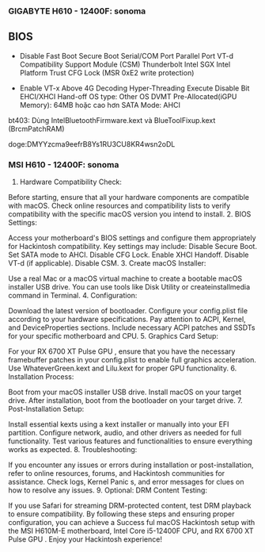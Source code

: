 ### GIGABYTE H610 - 12400F: sonoma

## BIOS

- Disable
Fast Boot
Secure Boot
Serial/COM Port
Parallel Port
VT-d
Compatibility Support Module (CSM)
Thunderbolt
Intel SGX
Intel Platform Trust
CFG Lock (MSR 0xE2 write protection)

- Enable
VT-x
Above 4G Decoding
Hyper-Threading
Execute Disable Bit
EHCI/XHCI Hand-off
OS type: Other OS
DVMT Pre-Allocated(iGPU Memory): 64MB hoặc cao hơn
SATA Mode: AHCI

bt403: Dùng IntelBluetoothFirmware.kext và BlueToolFixup.kext (BrcmPatchRAM)


doge:DMYYzcma9eefrB8Ys1RU3CU8KR4wsn2oDL


### MSI H610 - 12400F: sonoma

1. Hardware Compatibility Check:

Before starting, ensure that all your hardware components are compatible with macOS. Check online resources and compatibility lists to verify compatibility with the specific macOS version you intend to install.
2. BIOS Settings:

Access your motherboard's BIOS settings and configure them appropriately for Hackintosh compatibility. Key settings may include:
Disable Secure Boot.
Set SATA mode to AHCI.
Disable CFG Lock.
Enable XHCI Handoff.
Disable VT-d (if applicable).
Disable CSM.
3. Create macOS Installer:

Use a real Mac or a macOS virtual machine to create a bootable macOS installer USB drive. You can use tools like Disk Utility or createinstallmedia command in Terminal.
4.  Configuration:

Download the latest version of  bootloader.
Configure your config.plist file according to your hardware specifications. Pay attention to ACPI, Kernel, and DeviceProperties sections.
Include necessary ACPI patches and SSDTs for your specific motherboard and CPU.
5. Graphics Card Setup:

For your RX 6700 XT Pulse GPU , ensure that you have the necessary framebuffer patches in your config.plist to enable full graphics acceleration.
Use WhateverGreen.kext and Lilu.kext for proper GPU functionality.
6. Installation Process:

Boot from your macOS installer USB drive.
Install macOS on your target drive.
After installation, boot from the  bootloader on your target drive.
7. Post-Installation Setup:

Install essential kexts using a kext installer or manually into your EFI partition.
Configure network, audio, and other drivers as needed for full functionality.
Test various features and functionalities to ensure everything works as expected.
8. Troubleshooting:

If you encounter any issues or errors during installation or post-installation, refer to online resources, forums, and Hackintosh communities for assistance.
Check logs, Kernel Panic s, and error messages for clues on how to resolve any issues.
9. Optional: DRM Content Testing:

If you use Safari for streaming DRM-protected content, test DRM playback to ensure compatibility.
By following these steps and ensuring proper configuration, you can achieve a Success ful macOS Hackintosh setup with the MSI H610M-E motherboard, Intel Core i5-12400F CPU, and RX 6700 XT Pulse GPU . Enjoy your Hackintosh experience!
